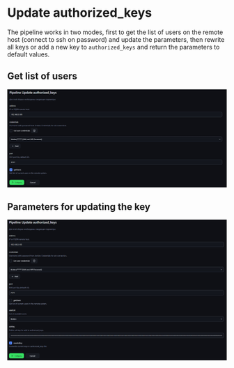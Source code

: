# Update authorized_keys

The pipeline works in two modes, first to get the list of users on the remote host (connect to ssh on password) and update the parameters, then rewrite all keys or add a new key to `authorized_keys` and return the parameters to default values.

## Get list of users

![](/update-authorized_keys/img/get-users.jpg)

## Parameters for updating the key

![](/update-authorized_keys/img/rewrite-key.jpg)